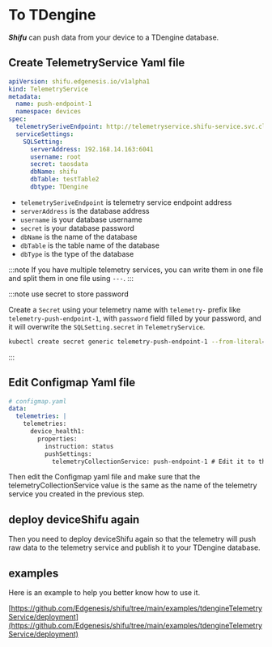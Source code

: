 # To TDengine

***Shifu*** can push data from your device to a TDengine database.

## Create TelemetryService Yaml file
```yaml
apiVersion: shifu.edgenesis.io/v1alpha1
kind: TelemetryService
metadata:
  name: push-endpoint-1
  namespace: devices
spec:
  telemetrySeriveEndpoint: http://telemetryservice.shifu-service.svc.cluster.local
  serviceSettings:
    SQLSetting:
      serverAddress: 192.168.14.163:6041
      username: root
      secret: taosdata
      dbName: shifu
      dbTable: testTable2
      dbtype: TDengine
```
- `telemetrySeriveEndpoint` is telemetry service endpoint address
- `serverAddress` is the database address
- `username` is your database username
- `secret` is your database password
- `dbName` is the name of the database
- `dbTable` is the table name of the database
- `dbType` is the type of the database
  

:::note
If you have multiple telemetry services, you can write them in one file and split them in one file using `---`.
:::

:::note use secret to store password

Create a `Secret` using your telemetry name with `telemetry-` prefix like `telemetry-push-endpoint-1`, with `password` field filled by your password, and it will overwrite the `SQLSetting.secret` in `TelemetryService`.

```bash
kubectl create secret generic telemetry-push-endpoint-1 --from-literal=password=your_password -n deviceshifu
```

:::

## Edit Configmap Yaml file
```yaml
# configmap.yaml
data:
  telemetries: |
    telemetries:
      device_health1:
        properties:
          instruction: status
          pushSettings:
            telemetryCollectionService: push-endpoint-1 # Edit it to the name same with TelemetryService's name
```
Then edit the Configmap yaml file and make sure that the telemetryCollectionService value is the same as the name of the telemetry service you created in the previous step.

## deploy deviceShifu again

Then you need to deploy deviceShifu again so that the telemetry will push raw data to the telemetry service and publish it to your TDengine database.

## examples

Here is an example to help you better know how to use it.

[https://github.com/Edgenesis/shifu/tree/main/examples/tdengineTelemetryService/deployment](https://github.com/Edgenesis/shifu/tree/main/examples/tdengineTelemetryService/deployment)
